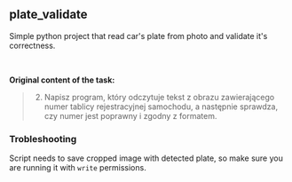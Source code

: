 ## plate_validate
Simple python project that read car's plate from photo and validate it's correctness.

<br>

**Original content of the task:**

> 2. Napisz program, który odczytuje tekst z obrazu zawierającego numer tablicy rejestracyjnej samochodu, a następnie sprawdza, czy numer jest poprawny i zgodny z formatem.


### Trobleshooting

Script needs to save cropped image with detected plate, so make sure you are running it with `write` permissions.